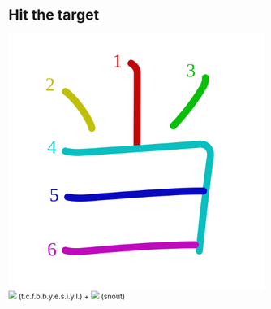 # Hit the target
![5f53](../kanji-colorize/5f53.svg)
![](http://www.kanjidamage.com/assets/radsmall/hay-08c060244b5e9574213a659a68d2bd7e249598e63cb645f92e7a5e36fc3422e2.jpg) (t.c.f.b.b.y.e.s.i.y.l.) + ![](http://www.kanjidamage.com/assets/radsmall/snout-479afa4dcfc6b6c187c4eaaa61ea5deff6e93f1a25dd6fd5ec370b18e968944f.jpg) (snout)